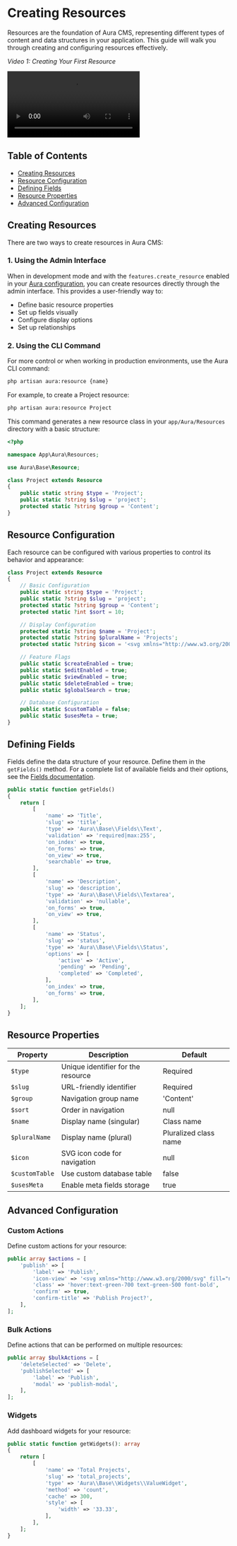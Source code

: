 # Creating Resources

Resources are the foundation of Aura CMS, representing different types of content and data structures in your application. This guide will walk you through creating and configuring resources effectively.

*Video 1: Creating Your First Resource*

![Creating Your First Resource](placeholder-video.mp4)

## Table of Contents

- [Creating Resources](#creating-resources-1)
- [Resource Configuration](#resource-configuration)
- [Defining Fields](#defining-fields)
- [Resource Properties](#resource-properties)
- [Advanced Configuration](#advanced-configuration)

## Creating Resources

There are two ways to create resources in Aura CMS:

### 1. Using the Admin Interface

When in development mode and with the `features.create_resource` enabled in your [Aura configuration](configuration.md), you can create resources directly through the admin interface. This provides a user-friendly way to:

- Define basic resource properties
- Set up fields visually
- Configure display options
- Set up relationships

### 2. Using the CLI Command

For more control or when working in production environments, use the Aura CLI command:

```bash
php artisan aura:resource {name}
```

For example, to create a Project resource:

```bash
php artisan aura:resource Project
```

This command generates a new resource class in your `app/Aura/Resources` directory with a basic structure:

```php
<?php

namespace App\Aura\Resources;

use Aura\Base\Resource;

class Project extends Resource
{
    public static string $type = 'Project';
    public static ?string $slug = 'project';
    protected static ?string $group = 'Content';
}
```

## Resource Configuration

Each resource can be configured with various properties to control its behavior and appearance:

```php
class Project extends Resource
{
    // Basic Configuration
    public static string $type = 'Project';
    public static ?string $slug = 'project';
    protected static ?string $group = 'Content';
    protected static ?int $sort = 10;

    // Display Configuration
    protected static ?string $name = 'Project';
    protected static ?string $pluralName = 'Projects';
    protected static ?string $icon = '<svg xmlns="http://www.w3.org/2000/svg" fill="none" viewBox="0 0 24 24" stroke-width="1.5" stroke="currentColor"><path stroke-linecap="round" stroke-linejoin="round" d="M20.25 14.15v4.25c0 1.094-.787 2.036-1.872 2.18-2.087.277-4.216.42-6.378.42s-4.291-.143-6.378-.42c-1.085-.144-1.872-1.086-1.872-2.18v-4.25m16.5 0a2.18 2.18 0 00.75-1.661V8.706c0-1.081-.768-2.015-1.837-2.175a48.114 48.114 0 00-3.413-.387m4.5 8.006c-.194.165-.42.295-.673.38A23.978 23.978 0 0112 15.75c-2.648 0-5.195-.429-7.577-1.22a2.016 2.016 0 01-.673-.38m0 0A2.18 2.18 0 013 12.489V8.706c0-1.081.768-2.015 1.837-2.175a48.111 48.111 0 013.413-.387m7.5 0V5.25A2.25 2.25 0 0013.5 3h-3a2.25 2.25 0 00-2.25 2.25v.894m7.5 0a48.667 48.667 0 00-7.5 0M12 12.75h.008v.008H12v-.008z" /></svg>';

    // Feature Flags
    public static $createEnabled = true;
    public static $editEnabled = true;
    public static $viewEnabled = true;
    public static $deleteEnabled = true;
    public static $globalSearch = true;

    // Database Configuration
    public static $customTable = false;
    public static $usesMeta = true;
}
```

## Defining Fields

Fields define the data structure of your resource. Define them in the `getFields()` method. For a complete list of available fields and their options, see the [Fields documentation](fields.md).

```php
public static function getFields()
{
    return [
        [
            'name' => 'Title',
            'slug' => 'title',
            'type' => 'Aura\\Base\\Fields\\Text',
            'validation' => 'required|max:255',
            'on_index' => true,
            'on_forms' => true,
            'on_view' => true,
            'searchable' => true,
        ],
        [
            'name' => 'Description',
            'slug' => 'description',
            'type' => 'Aura\\Base\\Fields\\Textarea',
            'validation' => 'nullable',
            'on_forms' => true,
            'on_view' => true,
        ],
        [
            'name' => 'Status',
            'slug' => 'status',
            'type' => 'Aura\\Base\\Fields\\Status',
            'options' => [
                'active' => 'Active',
                'pending' => 'Pending',
                'completed' => 'Completed',
            ],
            'on_index' => true,
            'on_forms' => true,
        ],
    ];
}
```

## Resource Properties

| Property | Description | Default |
|----------|-------------|---------|
| `$type` | Unique identifier for the resource | Required |
| `$slug` | URL-friendly identifier | Required |
| `$group` | Navigation group name | 'Content' |
| `$sort` | Order in navigation | null |
| `$name` | Display name (singular) | Class name |
| `$pluralName` | Display name (plural) | Pluralized class name |
| `$icon` | SVG icon code for navigation | null |
| `$customTable` | Use custom database table | false |
| `$usesMeta` | Enable meta fields storage | true |

## Advanced Configuration

### Custom Actions

Define custom actions for your resource:

```php
public array $actions = [
    'publish' => [
        'label' => 'Publish',
        'icon-view' => '<svg xmlns="http://www.w3.org/2000/svg" fill="none" viewBox="0 0 24 24" stroke-width="1.5" stroke="currentColor"><path stroke-linecap="round" stroke-linejoin="round" d="M4.5 12.75l6 6 9-13.5" /></svg>',
        'class' => 'hover:text-green-700 text-green-500 font-bold',
        'confirm' => true,
        'confirm-title' => 'Publish Project?',
    ],
];
```

### Bulk Actions

Define actions that can be performed on multiple resources:

```php
public array $bulkActions = [
    'deleteSelected' => 'Delete',
    'publishSelected' => [
        'label' => 'Publish',
        'modal' => 'publish-modal',
    ],
];
```

### Widgets

Add dashboard widgets for your resource:

```php
public static function getWidgets(): array
{
    return [
        [
            'name' => 'Total Projects',
            'slug' => 'total_projects',
            'type' => 'Aura\\Base\\Widgets\\ValueWidget',
            'method' => 'count',
            'cache' => 300,
            'style' => [
                'width' => '33.33',
            ],
        ],
    ];
}
```
